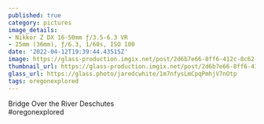 ```yaml
---
published: true
category: pictures
image_details:
- Nikkor Z DX 16-50mm ƒ/3.5-6.3 VR
- 25mm (36mm), ƒ/6.3, 1/60s, ISO 100
date: '2022-04-12T19:39:44.43515Z'
image: https://glass-production.imgix.net/post/2d6b7e66-8ff6-412c-8c62-f1f433fe3b38/original?auto=format&fit=max&fm=jpg&h=2048&w=2048&s=bc23192d38f095c0fc7f17aaeab7e29f
thumbnail_url: https://glass-production.imgix.net/post/2d6b7e66-8ff6-412c-8c62-f1f433fe3b38/original?auto=format&fm=jpg&h=640&w=640&s=f891b1f9b31eb774b9021878c8575fea
glass_url: https://glass.photo/jaredcwhite/1m7nfysLmCpqPmhjV7nOtp
tags: oregonexplored
---
```


Bridge Over the River Deschutes  
#oregonexplored
